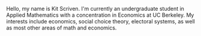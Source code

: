 Hello, my name is Kit Scriven. I'm currently an undergraduate student in Applied Mathematics with a concentration in Economics at UC Berkeley. 
My interests include economics, social choice theory, electoral systems, as well as most other areas of math and economics.
